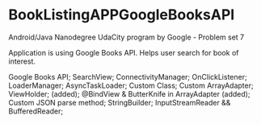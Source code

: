 # BookListingAPPGoogleBooksAPI
Android/Java Nanodegree UdaCity program by Google - Problem set 7

Application is using Google Books API. Helps user search for book of interest.

Google Books API;
SearchView;
ConnectivityManager;
OnClickListener;
LoaderManager;
AsyncTaskLoader;
Custom Class;
Custom ArrayAdapter;
ViewHolder; (added);
@BindView & ButterKnife in ArrayAdapter (added);
Custom JSON parse method;
StringBuilder;
InputStreamReader && BufferedReader;
